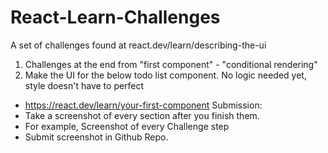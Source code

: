 # React-Learn-Challenges
A set of challenges found at react.dev/learn/describing-the-ui

1. Challenges at the end from "first component" - "conditional rendering"
2. Make the UI for the below todo list component. No logic needed yet, style doesn't have to perfect

- https://react.dev/learn/your-first-component
Submission:
- Take a screenshot of every section after you finish them.
- For example, Screenshot of every Challenge step
- Submit screenshot in Github Repo.
